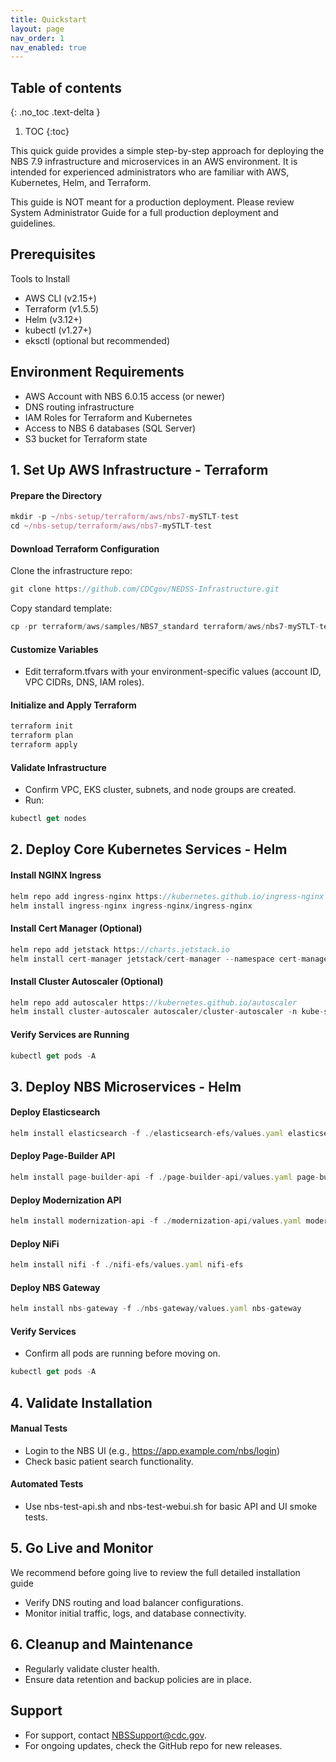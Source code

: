 ```yaml
---
title: Quickstart
layout: page
nav_order: 1
nav_enabled: true
---
```


## Table of contents
{: .no_toc .text-delta }

1. TOC
{:toc}

This quick guide provides a simple step-by-step approach for deploying the NBS 7.9 infrastructure and microservices in an AWS environment. It is intended for experienced administrators who are familiar with AWS, Kubernetes, Helm, and Terraform. 

This guide is NOT meant for a production deployment. Please review System Administrator Guide for a full production deployment and guidelines.


## Prerequisites
Tools to Install
- AWS CLI (v2.15+)
- Terraform (v1.5.5)
- Helm (v3.12+)
- kubectl (v1.27+)
- eksctl (optional but recommended)

## Environment Requirements
- AWS Account with NBS 6.0.15 access (or newer)
- DNS routing infrastructure
- IAM Roles for Terraform and Kubernetes
- Access to NBS 6 databases (SQL Server)
- S3 bucket for Terraform state

## 1. Set Up AWS Infrastructure - Terraform


#### Prepare the Directory
```js
mkdir -p ~/nbs-setup/terraform/aws/nbs7-mySTLT-test
cd ~/nbs-setup/terraform/aws/nbs7-mySTLT-test
```

#### Download Terraform Configuration
Clone the infrastructure repo:
```js
git clone https://github.com/CDCgov/NEDSS-Infrastructure.git
```
Copy standard template:
```js
cp -pr terraform/aws/samples/NBS7_standard terraform/aws/nbs7-mySTLT-test
```

#### Customize Variables
- Edit terraform.tfvars with your environment-specific values (account ID, VPC CIDRs, DNS, IAM roles).

#### Initialize and Apply Terraform
```js
terraform init
terraform plan
terraform apply
```

#### Validate Infrastructure
- Confirm VPC, EKS cluster, subnets, and node groups are created.
- Run:
```js
kubectl get nodes
```

## 2. Deploy Core Kubernetes Services - Helm
#### Install NGINX Ingress
```js
helm repo add ingress-nginx https://kubernetes.github.io/ingress-nginx
helm install ingress-nginx ingress-nginx/ingress-nginx
```

#### Install Cert Manager (Optional)
```js
helm repo add jetstack https://charts.jetstack.io
helm install cert-manager jetstack/cert-manager --namespace cert-manager --create-namespace --set installCRDs=true
```

#### Install Cluster Autoscaler (Optional)
```js
helm repo add autoscaler https://kubernetes.github.io/autoscaler
helm install cluster-autoscaler autoscaler/cluster-autoscaler -n kube-system
```

#### Verify Services are Running
```js
kubectl get pods -A
```

## 3. Deploy NBS Microservices - Helm
#### Deploy Elasticsearch
```js
helm install elasticsearch -f ./elasticsearch-efs/values.yaml elasticsearch-efs
```

#### Deploy Page-Builder API
```js
helm install page-builder-api -f ./page-builder-api/values.yaml page-builder-api
```

#### Deploy Modernization API
```js
helm install modernization-api -f ./modernization-api/values.yaml modernization-api
```

#### Deploy NiFi
```js
helm install nifi -f ./nifi-efs/values.yaml nifi-efs
```

#### Deploy NBS Gateway
```js
helm install nbs-gateway -f ./nbs-gateway/values.yaml nbs-gateway
```

#### Verify Services
- Confirm all pods are running before moving on.
```js
kubectl get pods -A
```

## 4. Validate Installation
#### Manual Tests
- Login to the NBS UI (e.g., https://app.example.com/nbs/login)
- Check basic patient search functionality.

#### Automated Tests
- Use nbs-test-api.sh and nbs-test-webui.sh for basic API and UI smoke tests.

## 5. Go Live and Monitor
We recommend before going live to review the full detailed installation guide
- Verify DNS routing and load balancer configurations.
- Monitor initial traffic, logs, and database connectivity.

## 6. Cleanup and Maintenance
- Regularly validate cluster health.
- Ensure data retention and backup policies are in place.

## Support
- For support, contact NBSSupport@cdc.gov.
- For ongoing updates, check the GitHub repo for new releases.